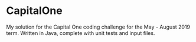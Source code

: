 # CapitalOne
My solution for the Capital One coding challenge for the May - August 2019 term. 
Written in Java, complete with unit tests and input files. 
